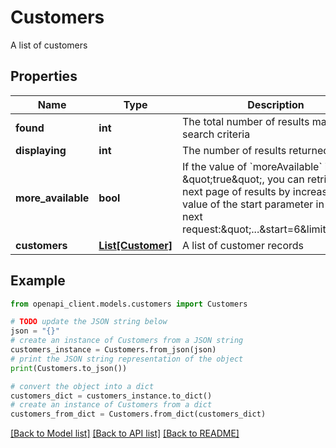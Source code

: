 # Customers

A list of customers

## Properties

Name | Type | Description | Notes
------------ | ------------- | ------------- | -------------
**found** | **int** | The total number of results matching search criteria | [optional] 
**displaying** | **int** | The number of results returned | 
**more_available** | **bool** | If the value of &#x60;moreAvailable&#x60; is \&quot;true\&quot;, you can retrieve the next page of results by increasing the value of the start parameter in your next request:\&quot;...&amp;start&#x3D;6&amp;limit&#x3D;5\&quot; | 
**customers** | [**List[Customer]**](Customer.md) | A list of customer records | 

## Example

```python
from openapi_client.models.customers import Customers

# TODO update the JSON string below
json = "{}"
# create an instance of Customers from a JSON string
customers_instance = Customers.from_json(json)
# print the JSON string representation of the object
print(Customers.to_json())

# convert the object into a dict
customers_dict = customers_instance.to_dict()
# create an instance of Customers from a dict
customers_from_dict = Customers.from_dict(customers_dict)
```
[[Back to Model list]](../README.md#documentation-for-models) [[Back to API list]](../README.md#documentation-for-api-endpoints) [[Back to README]](../README.md)



